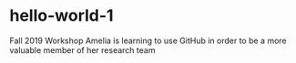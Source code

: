 # hello-world-1
Fall 2019 Workshop
Amelia is learning to use GitHub in order to be a more valuable member of her research team
